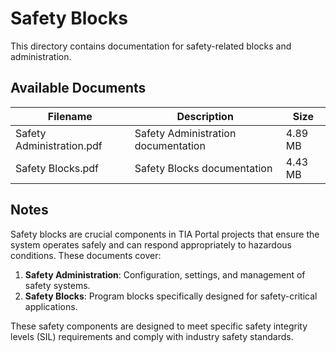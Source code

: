 # Safety Blocks

This directory contains documentation for safety-related blocks and administration.

## Available Documents

| Filename | Description | Size |
|----------|-------------|------|
| Safety Administration.pdf | Safety Administration documentation | 4.89 MB |
| Safety Blocks.pdf | Safety Blocks documentation | 4.43 MB |

## Notes

Safety blocks are crucial components in TIA Portal projects that ensure the system operates safely and can respond appropriately to hazardous conditions. These documents cover:

1. **Safety Administration**: Configuration, settings, and management of safety systems.
2. **Safety Blocks**: Program blocks specifically designed for safety-critical applications.

These safety components are designed to meet specific safety integrity levels (SIL) requirements and comply with industry safety standards.